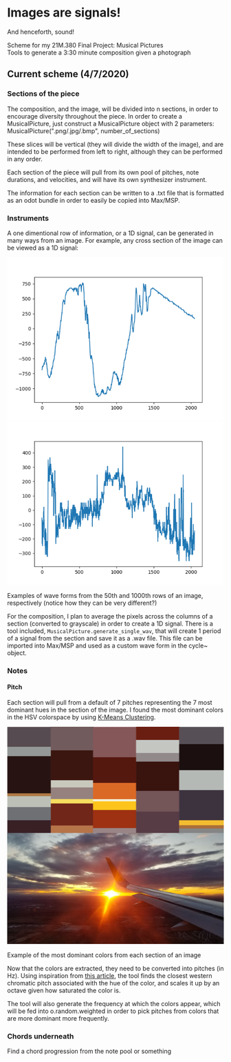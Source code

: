 # Images are signals!
And henceforth, sound!

Scheme for my 21M.380 Final Project: Musical Pictures  
Tools to generate a 3:30 minute composition given a photograph  

## Current scheme (4/7/2020)
### Sections of the piece
The composition, and the image, will be divided into n sections, in order to encourage diversity throughout the piece. In order to create a MusicalPicture, just construct a MusicalPicture object with 2 parameters:  
    MusicalPicture("<filename>.png/.jpg/.bmp", number_of_sections)

These slices will be vertical (they will divide the width of the image), and are intended to be performed from left to right, although they can be performed in any order.

Each section of the piece will pull from its own pool of pitches, note durations, and velocities, and will have its own synthesizer instrument.

The information for each section can be written to a .txt file that is formatted as an odot bundle in order to easily be copied into Max/MSP.

### Instruments
A one dimentional row of information, or a 1D signal, can be generated in many ways from an image. For example, any cross section of the image can be viewed as a 1D signal: 

![Row 50](row_50.png "row 50") ![Row_1000](row_1000.png "row 1000")

Examples of wave forms from the 50th and 1000th rows of an image, respectively (notice how they can be very different?)

For the composition, I plan to average the pixels across the columns of a section (converted to grayscale) in order to create a 1D signal. There is a tool included, ```MusicalPicture.generate_single_wav```, that will create 1 period of a signal from the section and save it as a .wav file. This file can be imported into Max/MSP and used as a custom wave form in the cycle~ object.

### Notes
#### Pitch

Each section will pull from a default of 7 pitches representing the 7 most dominant hues in the section of the image. I found the most dominant colors in the HSV colorspace by using [K-Means Clustering](https://www.pyimagesearch.com/2014/05/26/opencv-python-k-means-color-clustering/).

![Example of k-means clustering](image_histogram_example2.png "histogram example")

Example of the most dominant colors from each section of an image

Now that the colors are extracted, they need to be converted into pitches (in Hz). Using inspiration from [this article](https://www.flutopedia.com/sound_color.htm), the tool finds the closest western chromatic pitch associated with the hue of the color, and scales it up by an octave given how saturated the color is.

The tool will also generate the frequency at which the colors appear, which will be fed into o.random.weighted in order to pick pitches from colors that are more dominant more frequently.

### Chords underneath
Find a chord progression from the note pool or something
